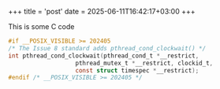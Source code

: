 +++
title = 'post'
date = 2025-06-11T16:42:17+03:00
+++

This is some C code 






```C
#if __POSIX_VISIBLE >= 202405
/* The Issue 8 standard adds pthread_cond_clockwait() */
int pthread_cond_clockwait(pthread_cond_t *__restrict,
                   pthread_mutex_t *__restrict, clockid_t,
				   const struct timespec *__restrict);
#endif /* __POSIX_VISIBLE >= 202405 */
```